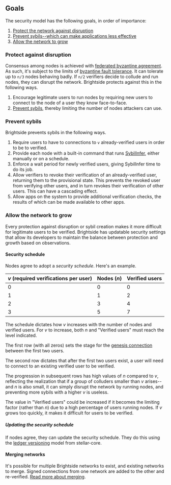 ## Goals

The security model has the following goals, in order of importance:

1. [Protect the network against disruption](#protect-against-disruption)
1. [Prevent sybils--which can make applications less effective](#prevent-sybils)
1. [Allow the network to grow](#allow-the-network-to-grow)

### Protect against disruption

Consensus among nodes is achieved with [federated byzantine agreement](https://www.stellar.org/blog/stellar-consensus-protocol-proof-code).  As such, it's subject to the limits of [byzantine fault tolerance](https://en.wikipedia.org/wiki/Byzantine_fault_tolerance).  It can tolerate up to ``n/3`` nodes behaving badly. If ``n/2`` verifiers decide to collude and run nodes, they can disrupt the network. Brightside protects against this in the following ways.

1. Encourage legitimate users to run nodes by requiring new users to connect to the node of a user they know face-to-face.
1. [Prevent sybils](#prevent-sybils), thereby limiting the number of nodes attackers can use.

### Prevent sybils

Brightside prevents sybils in the following ways.

1. Require users to have to connections to ``v`` already-verified users in order to be to verified.
1. Provide each node with a built-in command that runs [SybilInfer](http://citeseerx.ist.psu.edu/viewdoc/summary?doi=10.1.1.149.6318), either manually or on a schedule.
1. Enforce a wait period for newly verified users, giving SybilInfer time to do its job.
1. Allow verifiers to revoke their verification of an already-verified user, returning them to the provisional state.  This prevents the revoked user from verifying other users, and in turn revokes their verification of other users.  This can have a cascading effect.
1. Allow apps on the system to provide additional verification checks, the results of which can be made available to other apps.

### Allow the network to grow

Every protection against disruption or sybil creation makes it more difficult for legitimate users to be verified.  Brightside has updatable security settings that allow its developers to maintain the balance between protection and growth based on observations.

#### Security schedule
Nodes agree to adopt a _security schedule_. Here's an example.

|_v_ (required verifications per user)|Nodes (_n_)| Verified users|
|---|---|---|
|0|0|0|
|1|1|2|
|2|3|4|
|3|5|7|

The schedule dictates how _v_ increases with the number of nodes and verified users.  For _v_ to increase, both _n_ and "Verified users" must reach the level indicated.

The first row (with all zeros) sets the stage for the [genesis connection](genesis.md) between the first two users.

The second row dictates that after the first two users exist, a user will need to connect to an existing verified user to be verified.
 
The progression in subsequent rows has high values of _n_ compared to _v_, reflecting the realization that if a group of colluders smaller than _v_ arises--and _n_ is also small, it can simply disrupt the network by running nodes, and preventing more sybils with a higher _v_ is useless.

The value in "Verified users" could be increased if it becomes the limiting factor (rather than _n_) due to a high percentage of users running nodes.  If _v_ grows too quickly, it makes it difficult for users to be verified.
 
##### Updating the security schedule
If nodes agree, they can update the security schedule.  They do this using the [ledger versioning](https://www.stellar.org/developers/guides/concepts/versioning.html#ledger-versioning) model from stellar-core.

#### Merging networks
It's possible for multiple Brightside networks to exist, and existing networks to merge. Signed connections from one network are added to the other and re-verified. [Read more about merging](merging.md).
